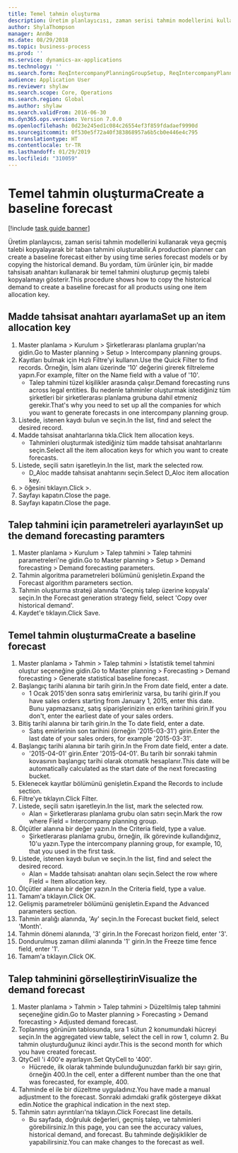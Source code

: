 ```yaml
---
title: Temel tahmin oluşturma
description: Üretim planlayıcısı, zaman serisi tahmin modellerini kullanarak veya geçmiş talebi kopyalayarak bir taban tahmini oluşturabilir.
author: ShylaThompson
manager: AnnBe
ms.date: 08/29/2018
ms.topic: business-process
ms.prod: ''
ms.service: dynamics-ax-applications
ms.technology: ''
ms.search.form: ReqIntercompanyPlanningGroupSetup, ReqIntercompanyPlanningGroupAllocKeys, ReqDemPlanForecastParameters, ReqDemPlanCreateForecastDialog, SysQueryForm, ReqDemPlanForecastViewer
audience: Application User
ms.reviewer: shylaw
ms.search.scope: Core, Operations
ms.search.region: Global
ms.author: shylaw
ms.search.validFrom: 2016-06-30
ms.dyn365.ops.version: Version 7.0.0
ms.openlocfilehash: 0d23e245ed1c084c26554ef3f859fdadaef9990d
ms.sourcegitcommit: 0f530e5f72a40f383868957a6b5cb0e446e4c795
ms.translationtype: HT
ms.contentlocale: tr-TR
ms.lasthandoff: 01/29/2019
ms.locfileid: "310059"
---
```

# <a name="create-a-baseline-forecast"></a><span data-ttu-id="a2f7e-103">Temel tahmin oluşturma</span><span class="sxs-lookup"><span data-stu-id="a2f7e-103">Create a baseline forecast</span></span>

[!include [task guide banner](../../includes/task-guide-banner.md)]

<span data-ttu-id="a2f7e-104">Üretim planlayıcısı, zaman serisi tahmin modellerini kullanarak veya geçmiş talebi kopyalayarak bir taban tahmini oluşturabilir.</span><span class="sxs-lookup"><span data-stu-id="a2f7e-104">A production planner can create a baseline forecast either by using time series forecast models or by copying the historical demand.</span></span> <span data-ttu-id="a2f7e-105">Bu yordam, tüm ürünler için, bir madde tahsisatı anahtarı kullanarak bir temel tahmini oluşturup geçmiş talebi kopyalamayı gösterir.</span><span class="sxs-lookup"><span data-stu-id="a2f7e-105">This procedure shows how to copy the historical demand to create a baseline forecast for all products using one item allocation key.</span></span> 


## <a name="set-up-an-item-allocation-key"></a><span data-ttu-id="a2f7e-106">Madde tahsisat anahtarı ayarlama</span><span class="sxs-lookup"><span data-stu-id="a2f7e-106">Set up an item allocation key</span></span>
1. <span data-ttu-id="a2f7e-107">Master planlama > Kurulum > Şirketlerarası planlama grupları'na gidin.</span><span class="sxs-lookup"><span data-stu-id="a2f7e-107">Go to Master planning > Setup > Intercompany planning groups.</span></span>
2. <span data-ttu-id="a2f7e-108">Kayıtları bulmak için Hızlı Filtre'yi kullanın.</span><span class="sxs-lookup"><span data-stu-id="a2f7e-108">Use the Quick Filter to find records.</span></span> <span data-ttu-id="a2f7e-109">Örneğin, İsim alanı üzerinde '10' değerini girerek filtreleme yapın.</span><span class="sxs-lookup"><span data-stu-id="a2f7e-109">For example, filter on the Name field with a value of '10'.</span></span>
    * <span data-ttu-id="a2f7e-110">Talep tahmini tüzel kişilikler arasında çalışır.</span><span class="sxs-lookup"><span data-stu-id="a2f7e-110">Demand forecasting runs across legal entities.</span></span> <span data-ttu-id="a2f7e-111">Bu nedenle tahminler oluşturmak istediğiniz tüm şirketleri bir şirketlerarası planlama grubuna dahil etmeniz gerekir.</span><span class="sxs-lookup"><span data-stu-id="a2f7e-111">That's why you need to set up all the companies for which you want to generate forecasts in one intercompany planning group.</span></span>  
3. <span data-ttu-id="a2f7e-112">Listede, istenen kaydı bulun ve seçin.</span><span class="sxs-lookup"><span data-stu-id="a2f7e-112">In the list, find and select the desired record.</span></span>
4. <span data-ttu-id="a2f7e-113">Madde tahsisat anahtarlarına tıkla.</span><span class="sxs-lookup"><span data-stu-id="a2f7e-113">Click Item allocation keys.</span></span>
    * <span data-ttu-id="a2f7e-114">Tahminleri oluşturmak istediğiniz tüm madde tahsisat anahtarlarını seçin.</span><span class="sxs-lookup"><span data-stu-id="a2f7e-114">Select all the item allocation keys for which you want to create forecasts.</span></span>  
5. <span data-ttu-id="a2f7e-115">Listede, seçili satırı işaretleyin.</span><span class="sxs-lookup"><span data-stu-id="a2f7e-115">In the list, mark the selected row.</span></span>
    * <span data-ttu-id="a2f7e-116">D_Aloc madde tahsisat anahtarını seçin.</span><span class="sxs-lookup"><span data-stu-id="a2f7e-116">Select D_Aloc item allocation key.</span></span>  
6. <span data-ttu-id="a2f7e-117">> öğesini tıklayın.</span><span class="sxs-lookup"><span data-stu-id="a2f7e-117">Click >.</span></span>
7. <span data-ttu-id="a2f7e-118">Sayfayı kapatın.</span><span class="sxs-lookup"><span data-stu-id="a2f7e-118">Close the page.</span></span>
8. <span data-ttu-id="a2f7e-119">Sayfayı kapatın.</span><span class="sxs-lookup"><span data-stu-id="a2f7e-119">Close the page.</span></span>

## <a name="set-up-the-demand-forecasting-paramters"></a><span data-ttu-id="a2f7e-120">Talep tahmini için parametreleri ayarlayın</span><span class="sxs-lookup"><span data-stu-id="a2f7e-120">Set up the demand forecasting paramters</span></span>
1. <span data-ttu-id="a2f7e-121">Master planlama > Kurulum > Talep tahmini > Talep tahmini parametreleri'ne gidin.</span><span class="sxs-lookup"><span data-stu-id="a2f7e-121">Go to Master planning > Setup > Demand forecasting > Demand forecasting parameters.</span></span>
2. <span data-ttu-id="a2f7e-122">Tahmin algoritma parametreleri bölümünü genişletin.</span><span class="sxs-lookup"><span data-stu-id="a2f7e-122">Expand the Forecast algorithm parameters section.</span></span>
3. <span data-ttu-id="a2f7e-123">Tahmin oluşturma strateji alanında 'Geçmiş talep üzerine kopyala' seçin.</span><span class="sxs-lookup"><span data-stu-id="a2f7e-123">In the Forecast generation strategy field, select 'Copy over historical demand'.</span></span>
4. <span data-ttu-id="a2f7e-124">Kaydet'e tıklayın.</span><span class="sxs-lookup"><span data-stu-id="a2f7e-124">Click Save.</span></span>

## <a name="create-a-baseline-forecast"></a><span data-ttu-id="a2f7e-125">Temel tahmin oluşturma</span><span class="sxs-lookup"><span data-stu-id="a2f7e-125">Create a baseline forecast</span></span>
1. <span data-ttu-id="a2f7e-126">Master planlama > Tahmin > Talep tahmini > İstatistik temel tahmini oluştur seçeneğine gidin.</span><span class="sxs-lookup"><span data-stu-id="a2f7e-126">Go to Master planning > Forecasting > Demand forecasting > Generate statistical baseline forecast.</span></span>
2. <span data-ttu-id="a2f7e-127">Başlangıç tarihi alanına bir tarih girin.</span><span class="sxs-lookup"><span data-stu-id="a2f7e-127">In the From date field, enter a date.</span></span>
    * <span data-ttu-id="a2f7e-128">1 Ocak 2015'den sonra satış emirleriniz varsa, bu tarihi girin.</span><span class="sxs-lookup"><span data-stu-id="a2f7e-128">If you have sales orders starting from January 1, 2015, enter this date.</span></span> <span data-ttu-id="a2f7e-129">Bunu yapmazsanız, satış siparişlerinizin en erken tarihini girin.</span><span class="sxs-lookup"><span data-stu-id="a2f7e-129">If you don't, enter the earliest date of your sales orders.</span></span>  
3. <span data-ttu-id="a2f7e-130">Bitiş tarihi alanına bir tarih girin.</span><span class="sxs-lookup"><span data-stu-id="a2f7e-130">In the To date field, enter a date.</span></span>
    * <span data-ttu-id="a2f7e-131">Satış emirlerinin son tarihini (örneğin '2015-03-31') girin.</span><span class="sxs-lookup"><span data-stu-id="a2f7e-131">Enter the last date of your sales orders, for example '2015-03-31'.</span></span>  
4. <span data-ttu-id="a2f7e-132">Başlangıç tarihi alanına bir tarih girin.</span><span class="sxs-lookup"><span data-stu-id="a2f7e-132">In the From date field, enter a date.</span></span>
    * <span data-ttu-id="a2f7e-133">'2015-04-01' girin.</span><span class="sxs-lookup"><span data-stu-id="a2f7e-133">Enter '2015-04-01'.</span></span> <span data-ttu-id="a2f7e-134">Bu tarih bir sonraki tahmin kovasının başlangıç tarihi olarak otomatik hesaplanır.</span><span class="sxs-lookup"><span data-stu-id="a2f7e-134">This date will be automatically calculated as the start date of the next forecasting bucket.</span></span>  
5. <span data-ttu-id="a2f7e-135">Eklenecek kayıtlar bölümünü genişletin.</span><span class="sxs-lookup"><span data-stu-id="a2f7e-135">Expand the Records to include section.</span></span>
6. <span data-ttu-id="a2f7e-136">Filtre'ye tıklayın.</span><span class="sxs-lookup"><span data-stu-id="a2f7e-136">Click Filter.</span></span>
7. <span data-ttu-id="a2f7e-137">Listede, seçili satırı işaretleyin.</span><span class="sxs-lookup"><span data-stu-id="a2f7e-137">In the list, mark the selected row.</span></span>
    * <span data-ttu-id="a2f7e-138">Alan = Şirketlerarası planlama grubu olan satırı seçin.</span><span class="sxs-lookup"><span data-stu-id="a2f7e-138">Mark the row where Field = Intercompany planning group.</span></span>  
8. <span data-ttu-id="a2f7e-139">Ölçütler alanına bir değer yazın.</span><span class="sxs-lookup"><span data-stu-id="a2f7e-139">In the Criteria field, type a value.</span></span>
    * <span data-ttu-id="a2f7e-140">Şirketlerarası planlama grubu, örneğin, ilk görevinde kullandığınız, 10'u yazın.</span><span class="sxs-lookup"><span data-stu-id="a2f7e-140">Type the intercompany planning group, for example, 10, that you used in the first task.</span></span>  
9. <span data-ttu-id="a2f7e-141">Listede, istenen kaydı bulun ve seçin.</span><span class="sxs-lookup"><span data-stu-id="a2f7e-141">In the list, find and select the desired record.</span></span>
    * <span data-ttu-id="a2f7e-142">Alan = Madde tahsisatı anahtarı olanı seçin.</span><span class="sxs-lookup"><span data-stu-id="a2f7e-142">Select the row where Field = Item allocation key.</span></span>  
10. <span data-ttu-id="a2f7e-143">Ölçütler alanına bir değer yazın.</span><span class="sxs-lookup"><span data-stu-id="a2f7e-143">In the Criteria field, type a value.</span></span>
11. <span data-ttu-id="a2f7e-144">Tamam'a tıklayın.</span><span class="sxs-lookup"><span data-stu-id="a2f7e-144">Click OK.</span></span>
12. <span data-ttu-id="a2f7e-145">Gelişmiş parametreler bölümünü genişletin.</span><span class="sxs-lookup"><span data-stu-id="a2f7e-145">Expand the Advanced parameters section.</span></span>
13. <span data-ttu-id="a2f7e-146">Tahmin aralığı alanında, 'Ay' seçin.</span><span class="sxs-lookup"><span data-stu-id="a2f7e-146">In the Forecast bucket field, select 'Month'.</span></span>
14. <span data-ttu-id="a2f7e-147">Tahmin dönemi alanında, '3' girin.</span><span class="sxs-lookup"><span data-stu-id="a2f7e-147">In the Forecast horizon field, enter '3'.</span></span>
15. <span data-ttu-id="a2f7e-148">Dondurulmuş zaman dilimi alanında '1' girin.</span><span class="sxs-lookup"><span data-stu-id="a2f7e-148">In the Freeze time fence field, enter '1'.</span></span>
16. <span data-ttu-id="a2f7e-149">Tamam'a tıklayın.</span><span class="sxs-lookup"><span data-stu-id="a2f7e-149">Click OK.</span></span>

## <a name="visualize-the-demand-forecast"></a><span data-ttu-id="a2f7e-150">Talep tahminini görselleştirin</span><span class="sxs-lookup"><span data-stu-id="a2f7e-150">Visualize the demand forecast</span></span>
1. <span data-ttu-id="a2f7e-151">Master planlama > Tahmin > Talep tahmini > Düzeltilmiş talep tahmini seçeneğine gidin.</span><span class="sxs-lookup"><span data-stu-id="a2f7e-151">Go to Master planning > Forecasting > Demand forecasting > Adjusted demand forecast.</span></span>
2. <span data-ttu-id="a2f7e-152">Toplanmış görünüm tablosunda, sıra 1 sütun 2 konumundaki hücreyi seçin.</span><span class="sxs-lookup"><span data-stu-id="a2f7e-152">In the aggregated view table, select the cell in row 1, column 2.</span></span> <span data-ttu-id="a2f7e-153">Bu tahmin oluşturduğunuz ikinci aydır.</span><span class="sxs-lookup"><span data-stu-id="a2f7e-153">This is the second month for which you have created forecast.</span></span>
3. <span data-ttu-id="a2f7e-154">QtyCell 'i 400'e ayarlayın.</span><span class="sxs-lookup"><span data-stu-id="a2f7e-154">Set QtyCell to '400'.</span></span>
    * <span data-ttu-id="a2f7e-155">Hücrede, ilk olarak tahminde bulunduğunuzdan farklı bir sayı girin, örneğin 400.</span><span class="sxs-lookup"><span data-stu-id="a2f7e-155">In the cell, enter a different number than the one that was forecasted, for example, 400.</span></span>  
4. <span data-ttu-id="a2f7e-156">Tahminde el ile bir düzeltme uyguladınız.</span><span class="sxs-lookup"><span data-stu-id="a2f7e-156">You have made a manual adjustment to the forecast.</span></span> <span data-ttu-id="a2f7e-157">Sonraki adımdaki grafik göstergeye dikkat edin.</span><span class="sxs-lookup"><span data-stu-id="a2f7e-157">Notice the graphical indication in the next step.</span></span>
5. <span data-ttu-id="a2f7e-158">Tahmin satırı ayrıntıları'na tıklayın.</span><span class="sxs-lookup"><span data-stu-id="a2f7e-158">Click Forecast line details.</span></span>
    * <span data-ttu-id="a2f7e-159">Bu sayfada, doğruluk değerleri, geçmiş talep, ve tahminleri görebilirsiniz.</span><span class="sxs-lookup"><span data-stu-id="a2f7e-159">In this page, you can see the accuracy values, historical demand, and forecast.</span></span> <span data-ttu-id="a2f7e-160">Bu tahminde değişiklikler de yapabilirsiniz.</span><span class="sxs-lookup"><span data-stu-id="a2f7e-160">You can make changes to the forecast as well.</span></span>  

